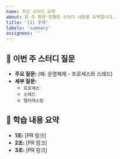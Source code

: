 ```yaml
---
name: 주간 스터디 요약
about: 한 주 동안 진행된 스터디 내용을 요약합니다.
title: '[1] 주제'
labels: 'summary'
assignees: ''
---
```


## 📌 이번 주 스터디 질문

- **주요 질문:** (예: 운영체제 - 프로세스와 스레드)
- **세부 질문:**
  - `프로세스`
  - `스레드`
  - `멀티태스킹`

## 📖 학습 내용 요약

- **1조:** [PR 링크]
- **2조:** [PR 링크]
- **3조:** [PR 링크]
